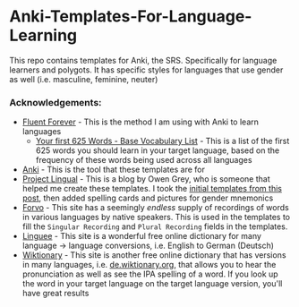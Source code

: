 # Anki-Templates-For-Language-Learning
This repo contains templates for Anki, the SRS. Specifically for language learners and polygots. It has specific styles for languages that use gender as well (i.e. masculine, feminine, neuter)

### Acknowledgements:
- [Fluent Forever](http://www.fluent-forever.com/) - This is the method I am using with Anki to learn languages
  - [Your first 625 Words - Base Vocabulary List](https://fluent-forever.com/the-method/vocabulary/base-vocabulary-list/) - This is a list of the first 625 words you should learn in your target language, based on the frequency of these words being used across all languages
- [Anki](https://apps.ankiweb.net/) - This is the tool that these templates are for
- [Project Lingual](https://projectlingual.wordpress.com/) - This is a blog by Owen Grey, who is someone that helped me create these templates. I took the [initial templates from this post](https://projectlingual.wordpress.com/2018/09/04/let-anki-do-that-revised/), then added spelling cards and pictures for gender mnemonics
- [Forvo](https://forvo.com/) - This site has a seemingly _endless_ supply of recordings of words in various languages by native speakers. This is used in the templates to fill the `Singular Recording` and `Plural Recording` fields in the templates.
- [Linguee](https://www.linguee.com/) - This site is a wonderful free online dictionary for many language -> language conversions, i.e. English to German (Deutsch)
- [Wiktionary](https://wiktionary.org/) - This site is another free online dictionary that has versions in many languages, i.e. [de.wiktionary.org](https://de.wiktionary.org/), that allows you to hear the pronunciation as well as see the IPA spelling of a word. If you look up the word in your target language on the target language version, you'll have great results
